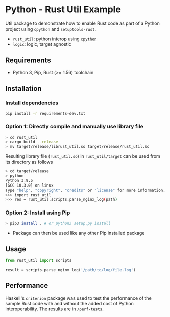# Python - Rust Util Example

Util package to demonstrate how to enable Rust code as part of a Python project
using `cpython` and `setuptools-rust`.

- `rust_util`: python interop using [`cpython`](https://docs.rs/cpython)
- `logic`: logic, target agnostic

## Requirements

- Python 3, Pip, Rust (>= 1.56) toolchain

## Installation

### Install dependencies

```bash
pip install -r requirements-dev.txt
```

### Option 1: Directly compile and manually use library file

```bash
> cd rust_util
> cargo build --release
> mv target/release/librust_util.so target/release/rust_util.so
```

Resulting library file (`rust_util.so`) in `rust_util/target` can be used from
its directory as follows

```bash
> cd target/release
> python
Python 3.9.5
[GCC 10.3.0] on linux
Type "help", "copyright", "credits" or "license" for more information.
>>> import rust_util
>>> res = rust_util.scripts.parse_nginx_log(path)
```

### Option 2: Install using Pip

```bash
> pip3 install . # or python3 setup.py install
```

- Package can then be used like any other Pip installed package

## Usage

```python
from rust_util import scripts

result = scripts.parse_nginx_log('/path/to/log/file.log')
```

## Performance

Haskell's `criterion` package was used to test the performance of the sample
Rust code with and without the added cost of Python interoperability. The
results are in `/perf-tests`.

